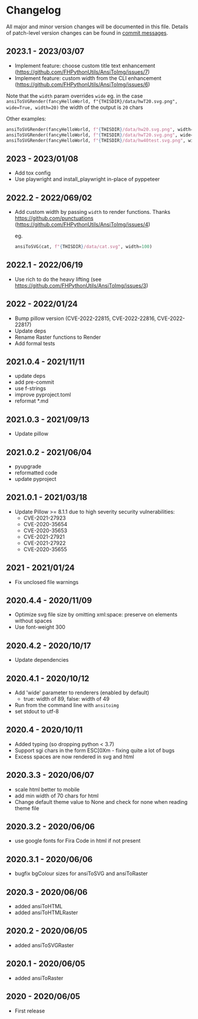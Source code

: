 # Changelog

All major and minor version changes will be documented in this file. Details of
patch-level version changes can be found in [commit messages](../../commits/master).

## 2023.1 - 2023/03/07

- Implement feature: choose custom title text enhancement
  (https://github.com/FHPythonUtils/AnsiToImg/issues/7)
- Implement feature: custom width from the CLI enhancement
  (https://github.com/FHPythonUtils/AnsiToImg/issues/6)

Note that the `width` param overrides `wide` eg. in the case
`ansiToSVGRender(fancyHelloWorld, f"{THISDIR}/data/hwT20.svg.png", wide=True, width=20)`
the width of the output is `20` chars

Other examples:

```python
ansiToSVGRender(fancyHelloWorld, f"{THISDIR}/data/hw20.svg.png", width=20)
ansiToSVGRender(fancyHelloWorld, f"{THISDIR}/data/hwT20.svg.png", wide=True, width=20)
ansiToSVGRender(fancyHelloWorld, f"{THISDIR}/data/hw40test.svg.png", width=40, title="test")
```

## 2023 - 2023/01/08

- Add tox config
- Use playwright and install_playwright in-place of pyppeteer

## 2022.2 - 2022/069/02

- Add custom width by passing `width` to render functions. Thanks https://github.com/punctuations
  	(https://github.com/FHPythonUtils/AnsiToImg/issues/4)

	eg.

	```py
	ansiToSVG(cat, f"{THISDIR}/data/cat.svg", width=100)
	```

## 2022.1 - 2022/06/19

- Use rich to do the heavy lifting (see https://github.com/FHPythonUtils/AnsiToImg/issues/3)

## 2022 - 2022/01/24

- Bump pillow version (CVE-2022-22815, CVE-2022-22816, CVE-2022-22817)
- Update deps
- Rename Raster functions to Render
- Add formal tests

## 2021.0.4 - 2021/11/11

- update deps
- add pre-commit
- use f-strings
- improve pyproject.toml
- reformat *.md

## 2021.0.3 - 2021/09/13

- Update pillow

## 2021.0.2 - 2021/06/04

- pyupgrade
- reformatted code
- update pyproject

## 2021.0.1 - 2021/03/18

- Update Pillow >= 8.1.1 due to high severity security vulnerabilities:
	- CVE-2021-27923
	- CVE-2020-35654
	- CVE-2020-35653
	- CVE-2021-27921
	- CVE-2021-27922
	- CVE-2020-35655

## 2021 - 2021/01/24

- Fix unclosed file warnings

## 2020.4.4 - 2020/11/09

- Optimize svg file size by omitting xml:space: preserve on elements without spaces
- Use font-weight 300

## 2020.4.2 - 2020/10/17

- Update dependencies

## 2020.4.1 - 2020/10/12

- Add 'wide' parameter to renderers (enabled by default)
	- true: width of 89, false: width of 49
- Run from the command line with `ansitoimg`
- set stdout to utf-8

## 2020.4 - 2020/10/11

- Added typing (so dropping python < 3.7)
- Support sgi chars in the form ESC[0Xm - fixing quite a lot of bugs
- Excess spaces are now rendered in svg and html

## 2020.3.3 - 2020/06/07

- scale html better to mobile
- add min width of 70 chars for html
- Change default theme value to None and check for none when reading theme file

## 2020.3.2 - 2020/06/06

- use google fonts for Fira Code in html if not present

## 2020.3.1 - 2020/06/06

- bugfix bgColour sizes for ansiToSVG and ansiToRaster

## 2020.3 - 2020/06/06

- added ansiToHTML
- added ansiToHTMLRaster

## 2020.2 - 2020/06/05

- added ansiToSVGRaster

## 2020.1 - 2020/06/05

- added ansiToRaster

## 2020 - 2020/06/05

- First release
